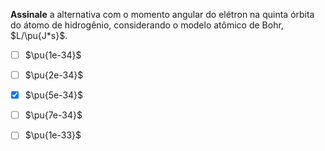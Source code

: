 **Assinale** a alternativa com o momento angular do elétron na quinta órbita do átomo de hidrogênio, considerando o modelo atômico de Bohr, $L/\pu{J*s}$. 

- [ ] $\pu{1e-34}$
- [ ] $\pu{2e-34}$
- [x] $\pu{5e-34}$
- [ ] $\pu{7e-34}$
- [ ] $\pu{1e-33}$

